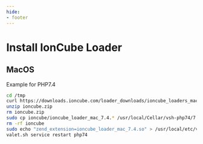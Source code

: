 ```yaml
---
hide:
- footer
---
```


# Install IonCube Loader


## MacOS

Example for PHP7.4
```bash
cd /tmp
curl https://downloads.ioncube.com/loader_downloads/ioncube_loaders_mac_x86-64.zip -o ioncube.zip
unzip ioncube.zip
rm ioncube.zip
sudo cp ioncube/ioncube_loader_mac_7.4.* /usr/local/Cellar/vsh-php74/7.4.*/lib/vsh-php74/20*/
rm -rf ioncube
sudo echo "zend_extension=ioncube_loader_mac_7.4.so" > /usr/local/etc/vsh-php74/conf.d/ext-ioncube.ini
valet.sh service restart php74
```

